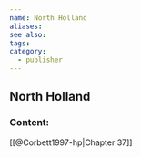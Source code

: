 ```yaml
---
name: North Holland
aliases:
see also:
tags:
category:
  - publisher
---
```


## North Holland

### Content:
[[@Corbett1997-hp|Chapter 37]]